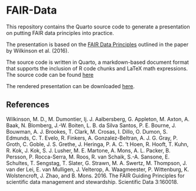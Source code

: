 # FAIR-Data

This repository contains the Quarto source code to generate a presentation on putting FAIR data principles into practice.

The presentation is based on the [FAIR Data Principles](https://www.go-fair.org/fair-principles/) outlined in the paper by Wilkinson et al. (2016).

The source code is written in Quarto, a markdown-based document format that supports the inclusion of R code chunks and LaTeX math expressions. The source code can be found [here](https://github.com/amantaya/FAIR-Data/blob/main/docs/presentations/Putting-FAIR-Data-into-Practice.qmd)

The rendered presentation can be downloaded [here](https://github.com/amantaya/FAIR-Data/blob/main/docs/presentations/Putting-FAIR-Data-into-Practice.pptx/).

## References

Wilkinson, M. D., M. Dumontier, Ij. J. Aalbersberg, G. Appleton, M. Axton, A. Baak, N. Blomberg, J.-W. Boiten, L. B. da Silva Santos, P. E. Bourne, J. Bouwman, A. J. Brookes, T. Clark, M. Crosas, I. Dillo, O. Dumon, S. Edmunds, C. T. Evelo, R. Finkers, A. Gonzalez-Beltran, A. J. G. Gray, P. Groth, C. Goble, J. S. Grethe, J. Heringa, P. A. C. ’t Hoen, R. Hooft, T. Kuhn, R. Kok, J. Kok, S. J. Lusher, M. E. Martone, A. Mons, A. L. Packer, B. Persson, P. Rocca-Serra, M. Roos, R. van Schaik, S.-A. Sansone, E. Schultes, T. Sengstag, T. Slater, G. Strawn, M. A. Swertz, M. Thompson, J. van der Lei, E. van Mulligen, J. Velterop, A. Waagmeester, P. Wittenburg, K. Wolstencroft, J. Zhao, and B. Mons. 2016. The FAIR Guiding Principles for scientific data management and stewardship. Scientific Data 3:160018.
